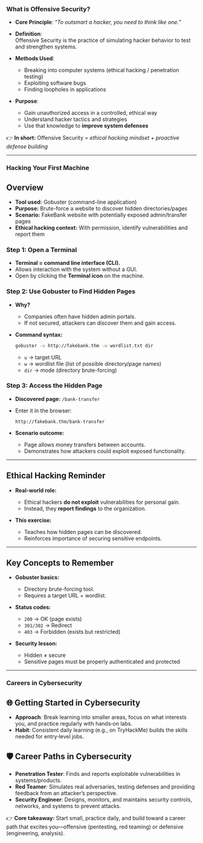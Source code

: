 ### What is Offensive Security?

- **Core Principle**: *“To outsmart a hacker, you need to think like one.”*

- **Definition**:  
  Offensive Security is the practice of simulating hacker behavior to test and strengthen systems.

- **Methods Used**:  
  - Breaking into computer systems (ethical hacking / penetration testing)  
  - Exploiting software bugs  
  - Finding loopholes in applications  

- **Purpose**:  
  - Gain unauthorized access in a controlled, ethical way  
  - Understand hacker tactics and strategies  
  - Use that knowledge to **improve system defenses**

👉 **In short:** Offensive Security = *ethical hacking mindset + proactive defense building*


---

### Hacking Your First Machine

## Overview

- **Tool used:** Gobuster (command-line application)  
- **Purpose:** Brute-force a website to discover hidden directories/pages  
- **Scenario:** FakeBank website with potentially exposed admin/transfer pages  
- **Ethical hacking context:** With permission, identify vulnerabilities and report them  

### Step 1: Open a Terminal

- **Terminal = command line interface (CLI).**  
- Allows interaction with the system without a GUI.  
- Open by clicking the **Terminal icon** on the machine.  

### Step 2: Use Gobuster to Find Hidden Pages

- **Why?**  
  - Companies often have hidden admin portals.  
  - If not secured, attackers can discover them and gain access.  

- **Command syntax:**

    ```bash
    gobuster -u http://fakebank.thm -w wordlist.txt dir
    ```

    - `u` → target URL  
    - `w` → wordlist file (list of possible directory/page names)  
    - `dir` → mode (directory brute-forcing)  

### Step 3: Access the Hidden Page

- **Discovered page:** `/bank-transfer`  
- Enter it in the browser:

    ```
    http://fakebank.thm/bank-transfer
    ```

- **Scenario outcome:**  
  - Page allows money transfers between accounts.  
  - Demonstrates how attackers could exploit exposed functionality.  

---

## Ethical Hacking Reminder

- **Real-world role:**  
  - Ethical hackers **do not exploit** vulnerabilities for personal gain.  
  - Instead, they **report findings** to the organization.  

- **This exercise:**  
  - Teaches how hidden pages can be discovered.  
  - Reinforces importance of securing sensitive endpoints.  

---

## Key Concepts to Remember

- **Gobuster basics:**  
  - Directory brute-forcing tool.  
  - Requires a target URL + wordlist.  

- **Status codes:**  
  - `200` → OK (page exists)  
  - `301/302` → Redirect  
  - `403` → Forbidden (exists but restricted)  

- **Security lesson:**  
  - Hidden ≠ secure  
  - Sensitive pages must be properly authenticated and protected  

---

### Careers in Cybersecurity

## 🌐 Getting Started in Cybersecurity

- **Approach**: Break learning into smaller areas, focus on what interests you, and practice regularly with hands‑on labs.  
- **Habit**: Consistent daily learning (e.g., on TryHackMe) builds the skills needed for entry‑level jobs.  

## 🛡️ Career Paths in Cybersecurity

- **Penetration Tester**: Finds and reports exploitable vulnerabilities in systems/products.  
- **Red Teamer**: Simulates real adversaries, testing defenses and providing feedback from an attacker’s perspective.  
- **Security Engineer**: Designs, monitors, and maintains security controls, networks, and systems to prevent attacks.  

👉 **Core takeaway:** Start small, practice daily, and build toward a career path that excites you—offensive (pentesting, red teaming) or defensive (engineering, analysis).  


